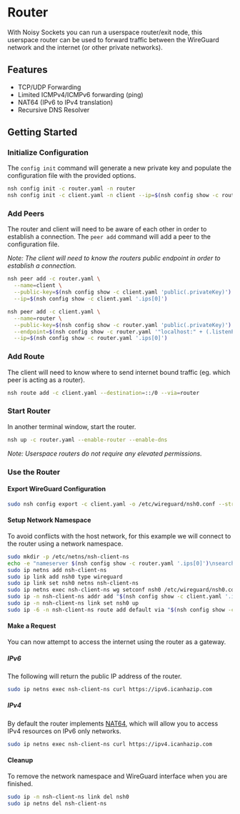 # Router

With Noisy Sockets you can run a userspace router/exit node, this userspace 
router can be used to forward traffic between the WireGuard network and the 
internet (or other private networks).

## Features

* TCP/UDP Forwarding
* Limited ICMPv4/ICMPv6 forwarding (ping)
* NAT64 (IPv6 to IPv4 translation)
* Recursive DNS Resolver

## Getting Started

### Initialize Configuration

The `config init` command will generate a new private key and populate the
configuration file with the provided options.

```sh
nsh config init -c router.yaml -n router
nsh config init -c client.yaml -n client --ip=$(nsh config show -c router.yaml 'next(.ips[0])')
```

### Add Peers

The router and client will need to be aware of each other in order to establish
a connection. The `peer add` command will add a peer to the configuration file.

*Note: The client will need to know the routers public endpoint in order to 
establish a connection.*

```sh
nsh peer add -c router.yaml \
  --name=client \
  --public-key=$(nsh config show -c client.yaml 'public(.privateKey)') \
  --ip=$(nsh config show -c client.yaml '.ips[0]')

nsh peer add -c client.yaml \
  --name=router \
  --public-key=$(nsh config show -c router.yaml 'public(.privateKey)') \
  --endpoint=$(nsh config show -c router.yaml '"localhost:" + (.listenPort|tostring)') \
  --ip=$(nsh config show -c router.yaml '.ips[0]')
```

### Add Route

The client will need to know where to send internet bound traffic (eg. which 
peer is acting as a router).

```sh
nsh route add -c client.yaml --destination=::/0 --via=router
```

### Start Router

In another terminal window, start the router.

```sh
nsh up -c router.yaml --enable-router --enable-dns
```

*Note: Userspace routers do not require any elevated permissions.*

### Use the Router

#### Export WireGuard Configuration

```sh
sudo nsh config export -c client.yaml -o /etc/wireguard/nsh0.conf --stripped
```

#### Setup Network Namespace

To avoid conflicts with the host network, for this example we will connect to
the router using a network namespace.

```sh
sudo mkdir -p /etc/netns/nsh-client-ns
echo -e "nameserver $(nsh config show -c router.yaml '.ips[0]')\nsearch my.nzzy.net.\n" | sudo tee /etc/netns/nsh-client-ns/resolv.conf > /dev/null
sudo ip netns add nsh-client-ns
sudo ip link add nsh0 type wireguard
sudo ip link set nsh0 netns nsh-client-ns
sudo ip netns exec nsh-client-ns wg setconf nsh0 /etc/wireguard/nsh0.conf
sudo ip -n nsh-client-ns addr add "$(nsh config show -c client.yaml '.ips[0]')/64" dev nsh0
sudo ip -n nsh-client-ns link set nsh0 up
sudo ip -6 -n nsh-client-ns route add default via "$(nsh config show -c router.yaml '.ips[0]')" dev nsh0
```

#### Make a Request

You can now attempt to access the internet using the router as a gateway.

##### IPv6

The following will return the public IP address of the router.

```sh
sudo ip netns exec nsh-client-ns curl https://ipv6.icanhazip.com
```

##### IPv4

By default the router implements [NAT64](https://tools.ietf.org/html/rfc6146),
which will allow you to access IPv4 resources on IPv6 only networks.

```sh
sudo ip netns exec nsh-client-ns curl https://ipv4.icanhazip.com
```

#### Cleanup

To remove the network namespace and WireGuard interface when you are finished.

```sh
sudo ip -n nsh-client-ns link del nsh0
sudo ip netns del nsh-client-ns
```